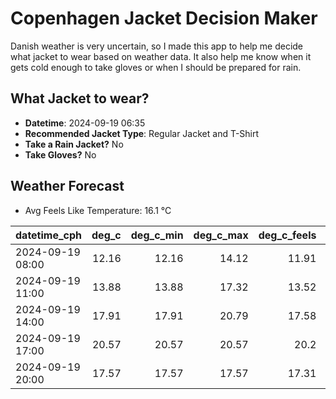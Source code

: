 
# Copenhagen Jacket Decision Maker

Danish weather is very uncertain, so I made this app to help me decide what jacket to wear based on weather data. 
It also help me know when it gets cold enough to take gloves or when I should be prepared for rain.

## What Jacket to wear?

- **Datetime**: 2024-09-19 06:35
- **Recommended Jacket Type**: Regular Jacket and T-Shirt
- **Take a Rain Jacket?** No
- **Take Gloves?** No

## Weather Forecast
- Avg Feels Like Temperature: 16.1 °C

| datetime_cph     |   deg_c |   deg_c_min |   deg_c_max |   deg_c_feels | weather   | wind   | rain   |
|:-----------------|--------:|------------:|------------:|--------------:|:----------|:-------|:-------|
| 2024-09-19 08:00 |   12.16 |       12.16 |       14.12 |         11.91 | Clouds    | Low    | None   |
| 2024-09-19 11:00 |   13.88 |       13.88 |       17.32 |         13.52 | Clouds    | Low    | None   |
| 2024-09-19 14:00 |   17.91 |       17.91 |       20.79 |         17.58 | Clouds    | Low    | None   |
| 2024-09-19 17:00 |   20.57 |       20.57 |       20.57 |         20.2  | Clear     | Low    | None   |
| 2024-09-19 20:00 |   17.57 |       17.57 |       17.57 |         17.31 | Clear     | Low    | None   |
        
